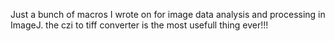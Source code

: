 Just a bunch of macros I wrote on for image data analysis and processing in ImageJ. the czi to tiff converter is the most usefull thing ever!!!
